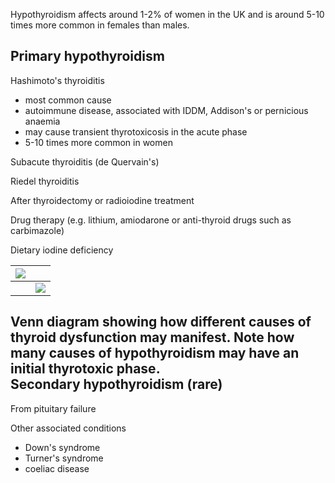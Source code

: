 Hypothyroidism affects around 1\-2% of women in the UK and is around 5\-10 times more common in females than males.  
  
Primary hypothyroidism
----------------------

  
Hashimoto's thyroiditis   
* most common cause
* autoimmune disease, associated with IDDM, Addison's or pernicious anaemia
* may cause transient thyrotoxicosis in the acute phase
* 5\-10 times more common in women

  
Subacute thyroiditis (de Quervain's)  
  
Riedel thyroiditis  
  
After thyroidectomy or radioiodine treatment  
  
Drug therapy (e.g. lithium, amiodarone or anti\-thyroid drugs such as carbimazole)  
  
Dietary iodine deficiency  
  


| [![](https://d32xxyeh8kfs8k.cloudfront.net/images_Passmedicine/pdd917.png)](https://d32xxyeh8kfs8k.cloudfront.net/images_Passmedicine/pdd917b.png) | |
| --- | --- |
|  | [![](https://d32xxyeh8kfs8k.cloudfront.net/css/images/mag_glass.png)](https://d32xxyeh8kfs8k.cloudfront.net/images_Passmedicine/pdd917b.png) |

Venn diagram showing how different causes of thyroid dysfunction may manifest. Note how many causes of hypothyroidism may have an initial thyrotoxic phase.  
Secondary hypothyroidism (rare)
-------------------------------

  
From pituitary failure  
  
Other associated conditions  
* Down's syndrome
* Turner's syndrome
* coeliac disease
